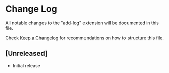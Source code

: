 # Change Log

All notable changes to the "add-log" extension will be documented in this file.

Check [Keep a Changelog](http://keepachangelog.com/) for recommendations on how to structure this file.

## [Unreleased]

- Initial release